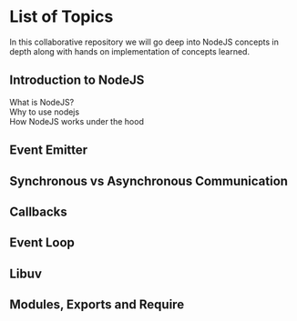 # List of Topics

In this collaborative repository we will go deep into NodeJS concepts in depth along with hands on implementation of concepts learned. 

## Introduction to NodeJS

What is NodeJS?  
Why to use nodejs  
How NodeJS works under the hood  


## Event Emitter

## Synchronous vs Asynchronous Communication

## Callbacks

## Event Loop

## Libuv

## Modules, Exports and Require 

